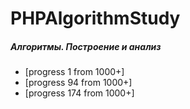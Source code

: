 # PHPAlgorithmStudy

##### Алгоритмы. Построение и анализ
* [progress 1 from 1000+]
* [progress 94 from 1000+]
* [progress 174 from 1000+]